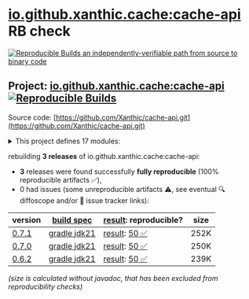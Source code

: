 [io.github.xanthic.cache:cache-api](https://central.sonatype.com/artifact/io.github.xanthic.cache/cache-api/versions) RB check
=======

[![Reproducible Builds](https://reproducible-builds.org/images/logos/rb.svg) an independently-verifiable path from source to binary code](https://reproducible-builds.org/)

## Project: [io.github.xanthic.cache:cache-api](https://central.sonatype.com/artifact/io.github.xanthic.cache/cache-api/versions) [![Reproducible Builds](https://img.shields.io/endpoint?url=https://raw.githubusercontent.com/jvm-repo-rebuild/reproducible-central/master/content/io/github/xanthic/cache/cache-api/badge.json)](https://github.com/jvm-repo-rebuild/reproducible-central/blob/master/content/io/github/xanthic/cache/cache-api/README.md)

Source code: [https://github.com/Xanthic/cache-api.git](https://github.com/Xanthic/cache-api.git)

<details><summary>This project defines 17 modules:</summary>

* [io.github.xanthic.cache:cache-api](https://central.sonatype.com/artifact/io.github.xanthic.cache/cache-api/overview)
* [io.github.xanthic.cache:cache-bom](https://central.sonatype.com/artifact/io.github.xanthic.cache/cache-bom/overview)
* [io.github.xanthic.cache:cache-core](https://central.sonatype.com/artifact/io.github.xanthic.cache/cache-core/overview)
* [io.github.xanthic.cache:cache-jackson](https://central.sonatype.com/artifact/io.github.xanthic.cache/cache-jackson/overview)
* [io.github.xanthic.cache:cache-kotlin](https://central.sonatype.com/artifact/io.github.xanthic.cache/cache-kotlin/overview)
* [io.github.xanthic.cache:cache-provider-androidx](https://central.sonatype.com/artifact/io.github.xanthic.cache/cache-provider-androidx/overview)
* [io.github.xanthic.cache:cache-provider-cache2k](https://central.sonatype.com/artifact/io.github.xanthic.cache/cache-provider-cache2k/overview)
* [io.github.xanthic.cache:cache-provider-caffeine](https://central.sonatype.com/artifact/io.github.xanthic.cache/cache-provider-caffeine/overview)
* [io.github.xanthic.cache:cache-provider-caffeine3](https://central.sonatype.com/artifact/io.github.xanthic.cache/cache-provider-caffeine3/overview)
* [io.github.xanthic.cache:cache-provider-ehcache](https://central.sonatype.com/artifact/io.github.xanthic.cache/cache-provider-ehcache/overview)
* [io.github.xanthic.cache:cache-provider-expiringmap](https://central.sonatype.com/artifact/io.github.xanthic.cache/cache-provider-expiringmap/overview)
* [io.github.xanthic.cache:cache-provider-guava](https://central.sonatype.com/artifact/io.github.xanthic.cache/cache-provider-guava/overview)
* [io.github.xanthic.cache:cache-provider-infinispan](https://central.sonatype.com/artifact/io.github.xanthic.cache/cache-provider-infinispan/overview)
* [io.github.xanthic.cache:cache-provider-infinispan-java11](https://central.sonatype.com/artifact/io.github.xanthic.cache/cache-provider-infinispan-java11/overview)
* [io.github.xanthic.cache:cache-provider-infinispan-java17](https://central.sonatype.com/artifact/io.github.xanthic.cache/cache-provider-infinispan-java17/overview)
* [io.github.xanthic.cache:cache-spring](https://central.sonatype.com/artifact/io.github.xanthic.cache/cache-spring/overview)
* [io.github.xanthic.cache:cache-spring-java17](https://central.sonatype.com/artifact/io.github.xanthic.cache/cache-spring-java17/overview)
</details>

rebuilding **3 releases** of io.github.xanthic.cache:cache-api:
- **3** releases were found successfully **fully reproducible** (100% reproducible artifacts :white_check_mark:),
- 0 had issues (some unreproducible artifacts :warning:, see eventual :mag: diffoscope and/or :memo: issue tracker links):

| version | [build spec](/BUILDSPEC.md) | [result](https://reproducible-builds.org/docs/jvm/): reproducible? | size |
| -- | --------- | ------ | -- |
| [0.7.1](https://central.sonatype.com/artifact/io.github.xanthic.cache/cache-api/0.7.1/pom) | [gradle jdk21](cache-api-0.7.1.buildspec) | [result](cache-api-0.7.1.buildinfo): [50 :white_check_mark: ](cache-api-0.7.1.buildcompare) | 252K |
| [0.7.0](https://central.sonatype.com/artifact/io.github.xanthic.cache/cache-api/0.7.0/pom) | [gradle jdk21](cache-api-0.7.0.buildspec) | [result](cache-api-0.7.0.buildinfo): [50 :white_check_mark: ](cache-api-0.7.0.buildcompare) | 250K |
| [0.6.2](https://central.sonatype.com/artifact/io.github.xanthic.cache/cache-api/0.6.2/pom) | [gradle jdk21](cache-api-0.6.2.buildspec) | [result](cache-api-0.6.2.buildinfo): [50 :white_check_mark: ](cache-api-0.6.2.buildcompare) | 239K |

<i>(size is calculated without javadoc, that has been excluded from reproducibility checks)</i>
